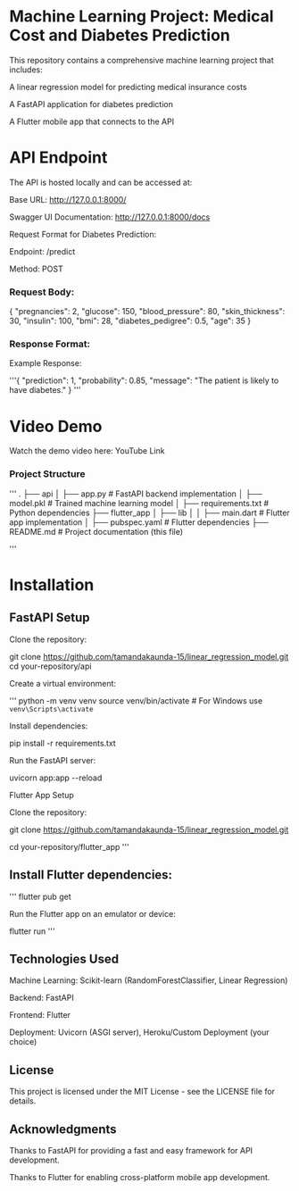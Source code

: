 # Machine Learning Project: Medical Cost and Diabetes Prediction

This repository contains a comprehensive machine learning project that includes:

A linear regression model for predicting medical insurance costs

A FastAPI application for diabetes prediction

A Flutter mobile app that connects to the API

# API Endpoint

The API is hosted locally and can be accessed at:

Base URL: http://127.0.0.1:8000/

Swagger UI Documentation: http://127.0.0.1:8000/docs

Request Format for Diabetes Prediction:

Endpoint: /predict

Method: POST

### Request Body:

{
    "pregnancies": 2,
    "glucose": 150,
    "blood_pressure": 80,
    "skin_thickness": 30,
    "insulin": 100,
    "bmi": 28,
    "diabetes_pedigree": 0.5,
    "age": 35
}

### Response Format:

Example Response:

'''{
    "prediction": 1,
    "probability": 0.85,
    "message": "The patient is likely to have diabetes."
} '''

# Video Demo

Watch the demo video here: YouTube Link

### Project Structure

'''
.
├── api
│   ├── app.py             # FastAPI backend implementation
│   ├── model.pkl          # Trained machine learning model
│   ├── requirements.txt   # Python dependencies
├── flutter_app
│   ├── lib
│   │   ├── main.dart      # Flutter app implementation
│   ├── pubspec.yaml       # Flutter dependencies
├── README.md              # Project documentation (this file)

'''

# Installation

## FastAPI Setup

Clone the repository:

git clone https://github.com/tamandakaunda-15/linear_regression_model.git
cd your-repository/api

Create a virtual environment:

''' python -m venv venv
source venv/bin/activate  # For Windows use `venv\Scripts\activate`

Install dependencies:

pip install -r requirements.txt

Run the FastAPI server:

uvicorn app:app --reload

Flutter App Setup

Clone the repository:

git clone https://github.com/tamandakaunda-15/linear_regression_model.git

cd your-repository/flutter_app '''

## Install Flutter dependencies:

''' flutter pub get

Run the Flutter app on an emulator or device:

flutter run '''

## Technologies Used

Machine Learning: Scikit-learn (RandomForestClassifier, Linear Regression)

Backend: FastAPI

Frontend: Flutter

Deployment: Uvicorn (ASGI server), Heroku/Custom Deployment (your choice)

## License

This project is licensed under the MIT License - see the LICENSE file for details.

## Acknowledgments

Thanks to FastAPI for providing a fast and easy framework for API development.

Thanks to Flutter for enabling cross-platform mobile app development.

